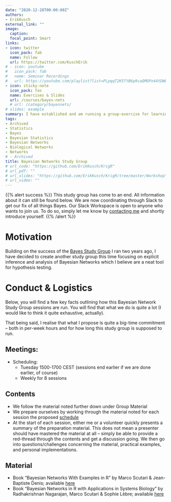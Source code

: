 ```yaml
---
date: "2020-12-28T00:00:00Z"
authors:
- ErikKusch
external_link: ""
image:
  caption: 
  focal_point: Smart
links:
- icon: twitter
  icon_pack: fab
  name: Follow
  url: https://twitter.com/KuschErik
# - icon: youtube
#   icon_pack: fab
#   name: Seminar Recordings
#   url: https://youtube.com/playlist?list=PLpqqT2K5TtB6p9caQMOPn44tDWEuAoRVr
- icon: sticky-note
  icon_pack: fas
  name: Exercises & Slides
  url: /courses/bayes-nets
  # url: /category/bayesnets/
# slides: example
summary: I have established and am running a group-exercise for learning Bayesian Network methdology and inference from the ground up with an assortment of colleagues. This group is run through zoom and open to anyone.
tags:
- Archived
- Statistics
- Bayes
- Bayesian Statistics
- Bayesian Networks
- Biological Networks
- Networks
# - Archived
title: Bayesian Networks Study Group
# url_code: "https://github.com/ErikKusch/KrigR"
# url_pdf: ""
# url_slides: "https://github.com/ErikKusch/KrigR/tree/master/Workshop"
# url_video: ""
---
```


{{% alert success %}}
This study group has come to an end. All information about it can still be found below. We are now coordinating through Slack to get our fix of all things Bayes. Our Slack Workspace is open to anyone who wants to join us. To do so, simply let me know by [contacting me](/about#contact) and shortly introduce yourself. 
{{% /alert %}}

# Motivation
Building on the success of the [Bayes Study Group](/project/aubayes/) I ran two years ago, I have decided to create another study group this time focusing on explicit inference and analysis of Bayesian Networks which I believe are a neat tool for hypothesis testing.

# Conduct & Logistics
Below, you will find a few key facts outlining how this Bayesian Network Study Group sessions are run. You will find that what we do is quite a lot (I would like to think it quite exhaustive, actually).
 
That being said, I realise that what I propose is quite a big-time commitment – both in per-week hours and for how long this study group is supposed to run.
 
## Meetings:
-	Scheduling:  
    - Tuesday 1500-1700 CEST (sessions end earlier if we are done earlier, of course)  
    - Weekly for 8 sessions 

## Contents
- We follow the material noted further down under Group Material  
- We prepare ourselves by working through the material noted for each session the proposed [schedule](/project/bayesnets/Schedule.pdf)  
- At the start of each session, either me or a volunteer quickly presents a summary of the preparation material. This does not mean a presenter should have mastered the material at all – simply be able to provide a red-thread through the contents and get a discussion going. We then go into questions/challenges concerning the material, practical examples, and personal implementations.  

## Material
- Book “Bayesian Networks With Examples in R” by Marco Scutari \& Jean-Baptiste Denis; available [here](https://www.routledge.com/Bayesian-Networks-With-Examples-in-R/Scutari-Denis/p/book/9780367366513)  
- Book “Bayesian Networks in R with Applications in Systems Biology” by Radhakrishnan Nagarajan, Marco Scutari \& Sophie Lèbre; available [here](https://link.springer.com/book/10.1007/978-1-4614-6446-4)  

